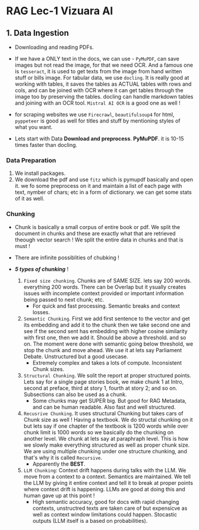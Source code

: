 # RAG Lec-1 Vizuara AI

## 1. Data Ingestion

- Downloading and reading PDFs.
- If we have a ONLY text in the docs, we can use - `PyMuPDF`, can save images but not read the image, for that we need OCR. And a famous one is `tesseract`, it is used to get texts from the image from hand written stuff or bills image. For tabular data, we use `docling`. It is really good at working with tables, it saves the tables as ACTUAL tables with rows and cols, and can be joined with OCR where it can get tables through the image too by preserving the tables. docling can handle markdown tables and joining with an OCR tool. `Mistral AI OCR` is a good one as well !
- for scraping websites we use `Firecrawl`, `beautifulsoup4` for html, `pyppeteer` is good as well for titles and stuff by mentioning styles of what you want.

- Lets start with Data **Download and preprocess**. **PyMuPDF**. it is 10-15 times faster than docling.

### **Data Preparation**

1. We install packages.
2. We download the pdf and use `fitz` which is pymupdf basically and open it. we fo some preprocess on it and maintain a list of each page with text, nymber of chars; etc in a form of dictionary. we can get some stats of it as well.

### **Chunking**

- Chunk is basically a small corpus of entire book or pdf. We split the document in chunks and these are exactly what that are retrieved theough vector search ! We split the entire data in chunks and that is must !
- There are infinite possiblities of chubking !

- _**5 types of chunking**_ !
  1. `Fixed size chunking`. Chunks are of SAME SIZE. lets say 200 words. everything 200 words. There can be Overlap but it ysually creates issues with incomplete context provided or important information being passed to next chunk; etc.
     - For quick and fast processing. Semantic breaks and context losses.
  2. `Semantic Chunking`. First we add first sentence to the vector and get its embedding and add it to the chunk then we take second one and see if the second sent has embedding with higher cosine similarity with first one, then we add it. Should be above a threshold. and so on. The moment were done with semantic going below threshold, we stop the chunk and move ahead. We use it at lets say Parliament Debate. Unstructured but a good usecase.
     - Extremely complex and takes a lots of compute. Inconsistent Chunk sizes.
  3. `Structural Chunking`. We solit the report at proper structured points. Lets say for a single page stories book, we make chunk 1 at Intro, second at preface, third at story 1, fourth at story 2; and so on. Subsections can also be used as a chunk.
     - Some chunks may get SUPER big. But good for RAG Metadata, and can be human readable. Also fast and well structured.
  4. `Recusrive Chunking`. It uses structural Chunking but takes cars of Chunk size as well ! Having a textbook. We do structal chunking on it but lets say if one chapter of the textbook is 1200 words while over chunk limit is 1000 words so we basically do the chunking on another level. We chunk at lets say at paraphraph level. This is how we slowly make everything structured as well as proper chunk size. We are using multiple chunking under one structure chunking, and that's why it is called `Recursive`.
     - Apparently the **BEST**.
  5. `LLM Chunking`: Context drift happens during talks with the LLM. We move from a context to a context. Semantics are maintained. We tell the LLM by giving it entire context and tell it to break at proper points where context drift is happening. LLMs are good at doing this and human gave up at this point !
     - High semantic accuracy, good for docs with rapid changing contexts, unstructred texts are taken care of but  expensicve as well as context window limitations could happen. Stocastic outputs (LLM itself is a based on probabilities).
